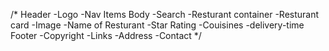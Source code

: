 /*
Header
    -Logo
    -Nav Items
Body
    -Search
    -Resturant container
        -Resturant card
            -Image
            -Name of Resturant
            -Star Rating
            -Couisines
            -delivery-time
Footer
    -Copyright
    -Links
    -Address
    -Contact
*/